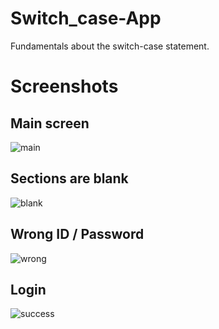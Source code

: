 # Switch_case-App
Fundamentals about the switch-case statement.

# Screenshots
## Main screen
![main](https://github.com/MutluClkn/Switch_case-App/blob/main/Images/main.png)
## Sections are blank
![blank](https://github.com/MutluClkn/Switch_case-App/blob/main/Images/blank.png)
## Wrong ID / Password
![wrong](https://github.com/MutluClkn/Switch_case-App/blob/main/Images/wrong.png)
## Login
![success](https://github.com/MutluClkn/Switch_case-App/blob/main/Images/success.png)
